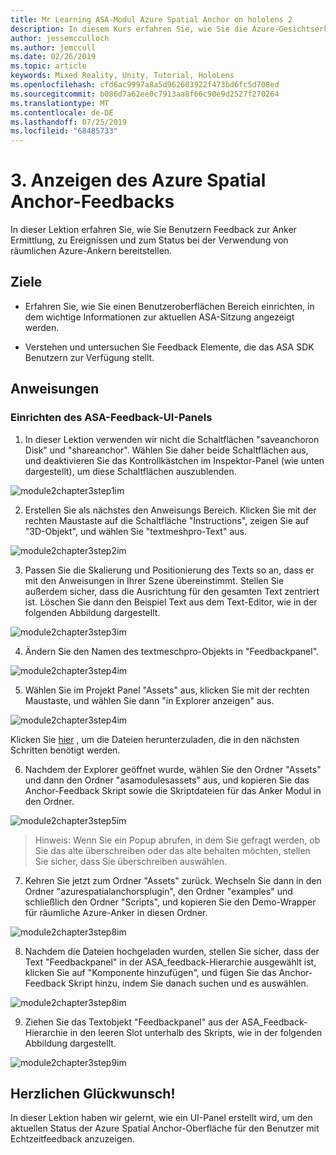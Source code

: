 ```yaml
---
title: Mr Learning ASA-Modul Azure Spatial Anchor on hololens 2
description: In diesem Kurs erfahren Sie, wie Sie die Azure-Gesichtserkennung in einer Mixed Reality-Anwendung implementieren.
author: jessemcculloch
ms.author: jemccull
ms.date: 02/26/2019
ms.topic: article
keywords: Mixed Reality, Unity, Tutorial, HoloLens
ms.openlocfilehash: cfd6ac9997a8a5d962603922f473bd6fc5d708ed
ms.sourcegitcommit: b086d7a62ee0c7913aa8f66c90e9d2527f270264
ms.translationtype: MT
ms.contentlocale: de-DE
ms.lasthandoff: 07/25/2019
ms.locfileid: "68485733"
---
```

# <a name="3-displaying-azure-spatial-anchor-feedback"></a>3. Anzeigen des Azure Spatial Anchor-Feedbacks

In dieser Lektion erfahren Sie, wie Sie Benutzern Feedback zur Anker Ermittlung, zu Ereignissen und zum Status bei der Verwendung von räumlichen Azure-Ankern bereitstellen.

## <a name="objectives"></a>Ziele

* Erfahren Sie, wie Sie einen Benutzeroberflächen Bereich einrichten, in dem wichtige Informationen zur aktuellen ASA-Sitzung angezeigt werden.

* Verstehen und untersuchen Sie Feedback Elemente, die das ASA SDK Benutzern zur Verfügung stellt.

## <a name="instructions"></a>Anweisungen

### <a name="set-up-asa-feedback-ui-panel"></a>Einrichten des ASA-Feedback-UI-Panels

1. In dieser Lektion verwenden wir nicht die Schaltflächen "saveanchoron Disk" und "shareanchor". Wählen Sie daher beide Schaltflächen aus, und deaktivieren Sie das Kontrollkästchen im Inspektor-Panel (wie unten dargestellt), um diese Schaltflächen auszublenden.
   

![module2chapter3step1im](images/module2chapter3step1im.PNG)

2. Erstellen Sie als nächstes den Anweisungs Bereich. Klicken Sie mit der rechten Maustaste auf die Schaltfläche "Instructions", zeigen Sie auf "3D-Objekt", und wählen Sie "textmeshpro-Text" aus.

![module2chapter3step2im](images/module2chapter3step2im.PNG)

3. Passen Sie die Skalierung und Positionierung des Texts so an, dass er mit den Anweisungen in Ihrer Szene übereinstimmt. Stellen Sie außerdem sicher, dass die Ausrichtung für den gesamten Text zentriert ist. Löschen Sie dann den Beispiel Text aus dem Text-Editor, wie in der folgenden Abbildung dargestellt.

![module2chapter3step3im](images/module2chapter3step3im.PNG)

4. Ändern Sie den Namen des textmeschpro-Objekts in "Feedbackpanel".
   

![module2chapter3step4im](images/module2chapter3step4im.PNG)

5. Wählen Sie im Projekt Panel "Assets" aus, klicken Sie mit der rechten Maustaste, und wählen Sie dann "in Explorer anzeigen" aus.
   

![module2chapter3step4im](images/module2chapter3step5im.PNG)

Klicken Sie [hier](https://onedrive.live.com/?authkey=%21ABXEC8PvyQu8Qd8&id=5B7335C4342BCB0E%21395636&cid=5B7335C4342BCB0E) , um die Dateien herunterzuladen, die in den nächsten Schritten benötigt werden.

6. Nachdem der Explorer geöffnet wurde, wählen Sie den Ordner "Assets" und dann den Ordner "asamodulesassets" aus, und kopieren Sie das Anchor-Feedback Skript sowie die Skriptdateien für das Anker Modul in den Ordner. 

![module2chapter3step5im](images/module2chapter3step6im.PNG)

> Hinweis: Wenn Sie ein Popup abrufen, in dem Sie gefragt werden, ob Sie das alte überschreiben oder das alte behalten möchten, stellen Sie sicher, dass Sie überschreiben auswählen.

7. Kehren Sie jetzt zum Ordner "Assets" zurück. Wechseln Sie dann in den Ordner "azurespatialanchorsplugin", den Ordner "examples" und schließlich den Ordner "Scripts", und kopieren Sie den Demo-Wrapper für räumliche Azure-Anker in diesen Ordner. 

![module2chapter3step8im](images/module2chapter3step7im.PNG)

8. Nachdem die Dateien hochgeladen wurden, stellen Sie sicher, dass der Text "Feedbackpanel" in der ASA_feedback-Hierarchie ausgewählt ist, klicken Sie auf "Komponente hinzufügen", und fügen Sie das Anchor-Feedback Skript hinzu, indem Sie danach suchen und es auswählen. 

![module2chapter3step8im](images/module2chapter3step8im.PNG)

9. Ziehen Sie das Textobjekt "Feedbackpanel" aus der ASA_Feedback-Hierarchie in den leeren Slot unterhalb des Skripts, wie in der folgenden Abbildung dargestellt. 

![module2chapter3step9im](images/module2chapter3step9im.PNG)

## <a name="congratulations"></a>Herzlichen Glückwunsch!

In dieser Lektion haben wir gelernt, wie ein UI-Panel erstellt wird, um den aktuellen Status der Azure Spatial Anchor-Oberfläche für den Benutzer mit Echtzeitfeedback anzuzeigen.



